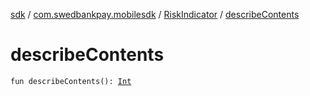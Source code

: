 [sdk](../../index.md) / [com.swedbankpay.mobilesdk](../index.md) / [RiskIndicator](index.md) / [describeContents](./describe-contents.md)

# describeContents

`fun describeContents(): `[`Int`](https://kotlinlang.org/api/latest/jvm/stdlib/kotlin/-int/index.html)
